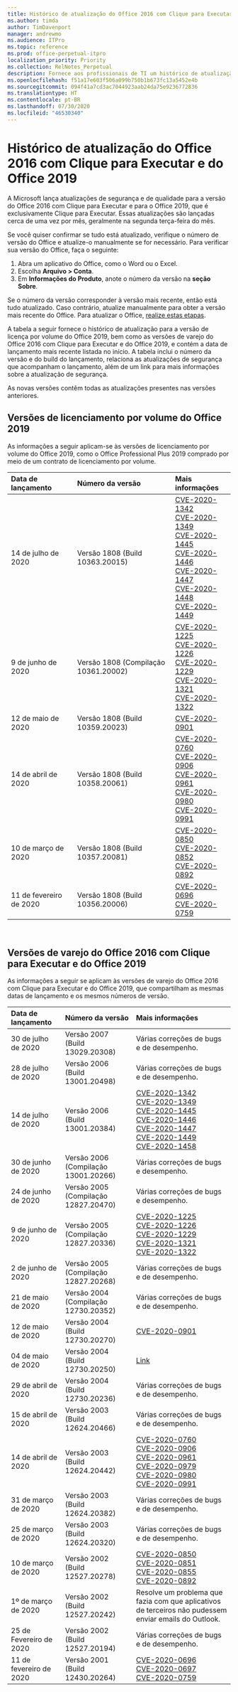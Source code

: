 ```yaml
---
title: Histórico de atualização do Office 2016 com Clique para Executar e do Office 2019
ms.author: timda
author: TimDavenport
manager: andrewmo
ms.audience: ITPro
ms.topic: reference
ms.prod: office-perpetual-itpro
localization_priority: Priority
ms.collection: RelNotes_Perpetual
description: Fornece aos profissionais de TI um histórico de atualização para versões perpétuas do Office 2016 e 2019 com Clique para Executar
ms.openlocfilehash: f51a17e603f506a099b750b1b673fc13a5452e4b
ms.sourcegitcommit: 094f41a7cd3ac7044923aab24da75e9236772836
ms.translationtype: HT
ms.contentlocale: pt-BR
ms.lasthandoff: 07/30/2020
ms.locfileid: "46530340"
---
```

# <a name="update-history-for-office-2016-c2r-and-office-2019"></a>Histórico de atualização do Office 2016 com Clique para Executar e do Office 2019

A Microsoft lança atualizações de segurança e de qualidade para a versão do Office 2016 com Clique para Executar e para o Office 2019, que é exclusivamente Clique para Executar. Essas atualizações são lançadas cerca de uma vez por mês, geralmente na segunda terça-feira do mês.

Se você quiser confirmar se tudo está atualizado, verifique o número de versão do Office e atualize-o manualmente se for necessário. Para verificar sua versão do Office, faça o seguinte:

  1.    Abra um aplicativo do Office, como o Word ou o Excel.
  2.    Escolha **Arquivo > Conta**.
  3.    Em **Informações do Produto**, anote o número da versão na **seção Sobre**.

Se o número da versão corresponder à versão mais recente, então está tudo atualizado. Caso contrário, atualize manualmente para obter a versão mais recente do Office. Para atualizar o Office, [realize estas etapas](https://support.office.com/article/2ab296f3-7f03-43a2-8e50-46de917611c5).


A tabela a seguir fornece o histórico de atualização para a versão de licença por volume do Office 2019, bem como as versões de varejo do Office 2016 com Clique para Executar e do Office 2019, e contém a data de lançamento mais recente listada no início. A tabela inclui o número da versão e do build do lançamento, relaciona as atualizações de segurança que acompanham o lançamento, além de um link para mais informações sobre a atualização de segurança.

As novas versões contêm todas as atualizações presentes nas versões anteriores.

## <a name="volume-licensed-versions-of-office-2019"></a>Versões de licenciamento por volume do Office 2019
As informações a seguir aplicam-se às versões de licenciamento por volume do Office 2019, como o Office Professional Plus 2019 comprado por meio de um contrato de licenciamento por volume.

|**Data de lançamento**|**Número da versão**|**Mais informações**|
|:-----|:-----|:-----|
|14 de julho de 2020   |Versão 1808 (Build 10363.20015)  |[CVE-2020-1342](https://portal.msrc.microsoft.com/pt-BR/security-guidance/advisory/CVE-2020-1342) <br/>[CVE-2020-1349](https://portal.msrc.microsoft.com/pt-BR/security-guidance/advisory/CVE-2020-1349) <br/>[CVE-2020-1445](https://portal.msrc.microsoft.com/pt-BR/security-guidance/advisory/CVE-2020-1445) <br/>[CVE-2020-1446](https://portal.msrc.microsoft.com/pt-BR/security-guidance/advisory/CVE-2020-1446) <br/>[CVE-2020-1447](https://portal.msrc.microsoft.com/pt-BR/security-guidance/advisory/CVE-2020-1447) <br/>[CVE-2020-1448](https://portal.msrc.microsoft.com/pt-BR/security-guidance/advisory/CVE-2020-1448) <br/>[CVE-2020-1449](https://portal.msrc.microsoft.com/pt-BR/security-guidance/advisory/CVE-2020-1449) <br/>|
|9 de junho de 2020   |Versão 1808 (Compilação 10361.20002)  |[CVE-2020-1225](https://portal.msrc.microsoft.com/pt-BR/security-guidance/advisory/CVE-2020-1225) <br/> [CVE-2020-1226](https://portal.msrc.microsoft.com/pt-BR/security-guidance/advisory/CVE-2020-1226) <br/>[CVE-2020-1229](https://portal.msrc.microsoft.com/pt-BR/security-guidance/advisory/CVE-2020-1229) <br/>[CVE-2020-1321](https://portal.msrc.microsoft.com/pt-BR/security-guidance/advisory/CVE-2020-1321) <br/>[CVE-2020-1322](https://portal.msrc.microsoft.com/pt-BR/security-guidance/advisory/CVE-2020-1322) <br/>|
|12 de maio de 2020   |Versão 1808 (Build 10359.20023)  |[CVE-2020-0901](https://portal.msrc.microsoft.com/pt-BR/security-guidance/advisory/CVE-2020-0901) <br/> |
|14 de abril de 2020   |Versão 1808 (Build 10358.20061)  |[CVE-2020-0760](https://portal.msrc.microsoft.com/pt-BR/security-guidance/advisory/CVE-2020-0760) <br/> [CVE-2020-0906](https://portal.msrc.microsoft.com/pt-BR/security-guidance/advisory/CVE-2020-0906) <br/> [CVE-2020-0961](https://portal.msrc.microsoft.com/pt-BR/security-guidance/advisory/CVE-2020-0961) <br/> [CVE-2020-0980](https://portal.msrc.microsoft.com/pt-BR/security-guidance/advisory/CVE-2020-0980) <br/>[CVE-2020-0991](https://portal.msrc.microsoft.com/pt-BR/security-guidance/advisory/CVE-2020-0991) <br/> |
|10 de março de 2020   |Versão 1808 (Build 10357.20081)  |[CVE-2020-0850](https://portal.msrc.microsoft.com/pt-BR/security-guidance/advisory/CVE-2020-0850) <br/> [CVE-2020-0852](https://portal.msrc.microsoft.com/pt-BR/security-guidance/advisory/CVE-2020-0852) <br/> [CVE-2020-0892](https://portal.msrc.microsoft.com/pt-BR/security-guidance/advisory/CVE-2020-0892) <br/>  |
|11 de fevereiro de 2020   |Versão 1808 (Build 10356.20006)  |[CVE-2020-0696](https://portal.msrc.microsoft.com/pt-BR/security-guidance/advisory/CVE-2020-0696) <br/> [CVE-2020-0759](https://portal.msrc.microsoft.com/pt-BR/security-guidance/advisory/CVE-2020-0759) <br/>  |







<br/>

## <a name="retail-versions-of-office-2016-c2r-and-office-2019"></a>Versões de varejo do Office 2016 com Clique para Executar e do Office 2019
As informações a seguir se aplicam às versões de varejo do Office 2016 com Clique para Executar e do Office 2019, que compartilham as mesmas datas de lançamento e os mesmos números de versão.

|**Data de lançamento**|**Número da versão**|**Mais informações**|
|:-----|:-----|:-----|
|30 de julho de 2020|Versão 2007 (Build 13029.20308)  |Várias correções de bugs e de desempenho.  <br/>  |
|28 de julho de 2020|Versão 2006 (Build 13001.20498)  |Várias correções de bugs e de desempenho.  <br/>  |
|14 de julho de 2020|Versão 2006 (Build 13001.20384)  |[CVE-2020-1342](https://portal.msrc.microsoft.com/pt-BR/security-guidance/advisory/CVE-2020-1342) <br/>[CVE-2020-1349](https://portal.msrc.microsoft.com/pt-BR/security-guidance/advisory/CVE-2020-1349) <br/>[CVE-2020-1445](https://portal.msrc.microsoft.com/pt-BR/security-guidance/advisory/CVE-2020-1445) <br/>[CVE-2020-1446](https://portal.msrc.microsoft.com/pt-BR/security-guidance/advisory/CVE-2020-1446) <br/>[CVE-2020-1447](https://portal.msrc.microsoft.com/pt-BR/security-guidance/advisory/CVE-2020-1447) <br/>[CVE-2020-1449](https://portal.msrc.microsoft.com/pt-BR/security-guidance/advisory/CVE-2020-1449) <br/>[CVE-2020-1458](https://portal.msrc.microsoft.com/pt-BR/security-guidance/advisory/CVE-2020-1458) <br/>|
|30 de junho de 2020|Versão 2006 (Compilação 13001.20266)  |Várias correções de bugs e desempenho.  <br/>  |
|24 de junho de 2020|Versão 2005 (Compilação 12827.20470)  |Várias correções de bugs e desempenho.  <br/>  |
|9 de junho de 2020|Versão 2005 (Compilação 12827.20336)  |[CVE-2020-1225](https://portal.msrc.microsoft.com/pt-BR/security-guidance/advisory/CVE-2020-1225)  <br/> [CVE-2020-1226](https://portal.msrc.microsoft.com/pt-BR/security-guidance/advisory/CVE-2020-1226)  <br/> [CVE-2020-1229](https://portal.msrc.microsoft.com/pt-BR/security-guidance/advisory/CVE-2020-1229)  <br/> [CVE-2020-1321](https://portal.msrc.microsoft.com/pt-BR/security-guidance/advisory/CVE-2020-1321)  <br/> [CVE-2020-1322](https://portal.msrc.microsoft.com/pt-BR/security-guidance/advisory/CVE-2020-1322)  <br/>|
|2 de junho de 2020|Versão 2005 (Compilação 12827.20268)  |Várias correções de bugs e de desempenho.  <br/>  |
|21 de maio de 2020|Versão 2004 (Compilação 12730.20352)  |Várias correções de bugs e de desempenho.  <br/>  |
|12 de maio de 2020|Versão 2004 (Build 12730.20270)  |[CVE-2020-0901](https://portal.msrc.microsoft.com/pt-BR/security-guidance/advisory/CVE-2020-0901)  <br/>  |
|04 de maio de 2020|Versão 2004 (Build 12730.20250)  |[Link](https://support.microsoft.com/office/excel-word-powerpoint-file-becomes-corrupt-when-opening-a-file-that-contains-a-vba-project-or-after-enabling-a-macro-in-an-open-file-ad6ee6ca-db23-4614-a403-282821eb99f6?ui=en-us&rs=en-us&ad=us)<br/>  |
|29 de abril de 2020|Versão 2004 (Build 12730.20236)  |Várias correções de bugs e de desempenho. <br/>  |
|15 de abril de 2020|Versão 2003 (Build 12624.20466)  |Várias correções de bugs e de desempenho. <br/>  |
|14 de abril de 2020|Versão 2003 (Build 12624.20442)  |[CVE-2020-0760](https://portal.msrc.microsoft.com/pt-BR/security-guidance/advisory/CVE-2020-0760) <br/> [CVE-2020-0906](https://portal.msrc.microsoft.com/pt-BR/security-guidance/advisory/CVE-2020-0906) <br/> [CVE-2020-0961](https://portal.msrc.microsoft.com/pt-BR/security-guidance/advisory/CVE-2020-0961) <br/> [CVE-2020-0979](https://portal.msrc.microsoft.com/pt-BR/security-guidance/advisory/CVE-2020-0979) <br/> [CVE-2020-0980](https://portal.msrc.microsoft.com/pt-BR/security-guidance/advisory/CVE-2020-0980) <br/>[CVE-2020-0991](https://portal.msrc.microsoft.com/pt-BR/security-guidance/advisory/CVE-2020-0991) <br/> |
|31 de março de 2020|Versão 2003 (Build 12624.20382)  |Várias correções de bugs e de desempenho. <br/>  |
|25 de março de 2020|Versão 2003 (Build 12624.20320)  |Várias correções de bugs e de desempenho. <br/>  |
|10 de março de 2020|Versão 2002 (Build 12527.20278)  |[CVE-2020-0850](https://portal.msrc.microsoft.com/pt-BR/security-guidance/advisory/CVE-2020-0850) <br/> [CVE-2020-0851](https://portal.msrc.microsoft.com/pt-BR/security-guidance/advisory/CVE-2020-0851) <br/> [CVE-2020-0855](https://portal.msrc.microsoft.com/pt-BR/security-guidance/advisory/CVE-2020-0855) <br/> [CVE-2020-0892](https://portal.msrc.microsoft.com/pt-BR/security-guidance/advisory/CVE-2020-0892) <br/>  |
|1º de março de 2020   |Versão 2002 (Build 12527.20242)  |Resolve um problema que fazia com que aplicativos de terceiros não pudessem enviar emails do Outlook. <br/>  |
|25 de Fevereiro de 2020   |Versão 2002 (Build 12527.20194)  |Várias correções de bugs e de desempenho. <br/>  |
|11 de fevereiro de 2020   |Versão 2001 (Build 12430.20264)  |[CVE-2020-0696](https://portal.msrc.microsoft.com/pt-BR/security-guidance/advisory/CVE-2020-0696) <br/> [CVE-2020-0697](https://portal.msrc.microsoft.com/pt-BR/security-guidance/advisory/CVE-2020-0697) <br/> [CVE-2020-0759](https://portal.msrc.microsoft.com/pt-BR/security-guidance/advisory/CVE-2020-0759) <br/>  |









